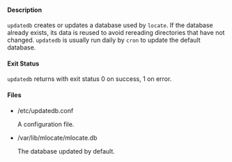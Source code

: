 #### Description

`updatedb` creates or updates a database used by `locate`. If the database already exists, its data is reused to avoid rereading directories that have not changed. `updatedb` is usually run daily by `cron` to update the default database.

#### Exit Status

`updatedb` returns with exit status 0 on success, 1 on error.

#### Files

- /etc/updatedb.conf

    A configuration file.

- /var/lib/mlocate/mlocate.db

    The database updated by default.
